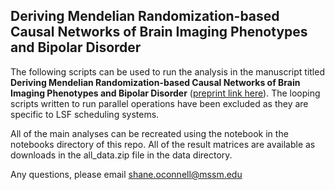 ## Deriving Mendelian Randomization-based Causal Networks of Brain Imaging Phenotypes and Bipolar Disorder

The following scripts can be used to run the analysis in the manuscript titled **Deriving Mendelian Randomization-based Causal Networks of Brain Imaging Phenotypes and Bipolar Disorder** ([preprint link here](https://medrxiv.org/cgi/content/short/2024.12.12.24318953v1)). The looping scripts written to run parallel operations have been excluded as they are specific to LSF scheduling systems. 

All of the main analyses can be recreated using the notebook in the notebooks directory of this repo. All of the result matrices are available as downloads in the all_data.zip file in the data directory.  

Any questions, please email shane.oconnell@mssm.edu
